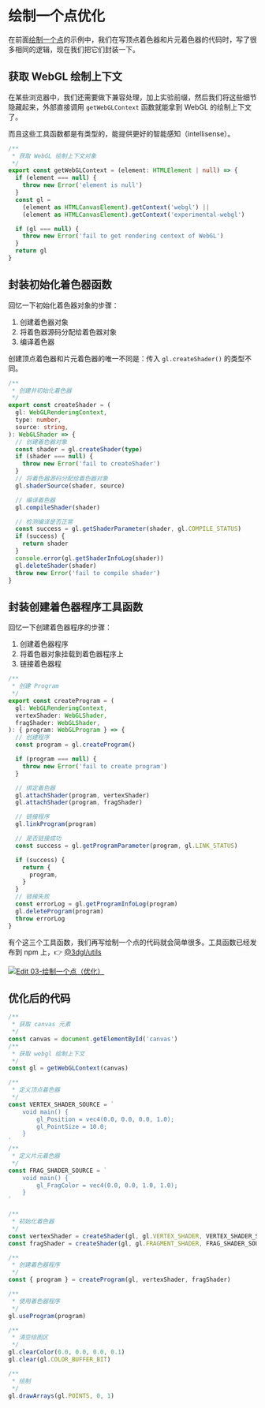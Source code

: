 # 绘制一个点优化

在前面[绘制一个点](/demo/02)的示例中，我们在写顶点着色器和片元着色器的代码时，写了很多相同的逻辑，现在我们把它们封装一下。

## 获取 WebGL 绘制上下文

在某些浏览器中，我们还需要做下兼容处理，加上实验前缀，然后我们将这些细节隐藏起来，外部直接调用 `getWebGLContext` 函数就能拿到 WebGL 的绘制上下文了。

而且这些工具函数都是有类型的，能提供更好的智能感知（intellisense）。

```ts
/**
 * 获取 WebGL 绘制上下文对象
 */
export const getWebGLContext = (element: HTMLElement | null) => {
  if (element === null) {
    throw new Error('element is null')
  }
  const gl =
    (element as HTMLCanvasElement).getContext('webgl') ||
    (element as HTMLCanvasElement).getContext('experimental-webgl')

  if (gl === null) {
    throw new Error('fail to get rendering context of WebGL')
  }
  return gl
}
```

## 封装初始化着色器函数

回忆一下初始化着色器对象的步骤：

1. 创建着色器对象
2. 将着色器源码分配给着色器对象
3. 编译着色器

创建顶点着色器和片元着色器的唯一不同是：传入 `gl.createShader()` 的类型不同。

```ts
/**
 * 创建并初始化着色器
 */
export const createShader = (
  gl: WebGLRenderingContext,
  type: number,
  source: string,
): WebGLShader => {
  // 创建着色器对象
  const shader = gl.createShader(type)
  if (shader === null) {
    throw new Error('fail to createShader')
  }
  // 将着色器源码分配给着色器对象
  gl.shaderSource(shader, source)

  // 编译着色器
  gl.compileShader(shader)

  // 检测编译是否正常
  const success = gl.getShaderParameter(shader, gl.COMPILE_STATUS)
  if (success) {
    return shader
  }
  console.error(gl.getShaderInfoLog(shader))
  gl.deleteShader(shader)
  throw new Error('fail to compile shader')
}
```

## 封装创建着色器程序工具函数

回忆一下创建着色器程序的步骤：

1. 创建着色器程序
2. 将着色器对象挂载到着色器程序上
3. 链接着色器程

```ts
/**
 * 创建 Program
 */
export const createProgram = (
  gl: WebGLRenderingContext,
  vertexShader: WebGLShader,
  fragShader: WebGLShader,
): { program: WebGLProgram } => {
  // 创建程序
  const program = gl.createProgram()

  if (program === null) {
    throw new Error('fail to create program')
  }

  // 绑定着色器
  gl.attachShader(program, vertexShader)
  gl.attachShader(program, fragShader)

  // 链接程序
  gl.linkProgram(program)

  // 是否链接成功
  const success = gl.getProgramParameter(program, gl.LINK_STATUS)

  if (success) {
    return {
      program,
    }
  }
  // 链接失败
  const errorLog = gl.getProgramInfoLog(program)
  gl.deleteProgram(program)
  throw errorLog
}
```

有个这三个工具函数，我们再写绘制一个点的代码就会简单很多。工具函数已经发布到 npm 上，👉 [@3dgl/utils](https://www.npmjs.com/package/@3dgl/utils)

[![Edit 03-绘制一个点（优化）](https://codesandbox.io/static/img/play-codesandbox.svg)](https://codesandbox.io/s/03-hui-zhi-yi-ge-dian-you-hua-4ghhq?fontsize=14&hidenavigation=1&theme=dark)

## 优化后的代码

```js
/**
 * 获取 canvas 元素
 */
const canvas = document.getElementById('canvas')
/**
 * 获取 webgl 绘制上下文
 */
const gl = getWebGLContext(canvas)

/**
 * 定义顶点着色器
 */
const VERTEX_SHADER_SOURCE = `
	void main() {
		gl_Position = vec4(0.0, 0.0, 0.0, 1.0);
		gl_PointSize = 10.0;
	}
`
/**
 * 定义片元着色器
 */
const FRAG_SHADER_SOURCE = `
	void main() {
		gl_FragColor = vec4(0.0, 0.0, 1.0, 1.0);
	}
`

/**
 * 初始化着色器
 */
const vertexShader = createShader(gl, gl.VERTEX_SHADER, VERTEX_SHADER_SOURCE)
const fragShader = createShader(gl, gl.FRAGMENT_SHADER, FRAG_SHADER_SOURCE)

/**
 * 创建着色器程序
 */
const { program } = createProgram(gl, vertexShader, fragShader)

/**
 * 使用着色器程序
 */
gl.useProgram(program)

/**
 * 清空绘图区
 */
gl.clearColor(0.0, 0.0, 0.0, 0.1)
gl.clear(gl.COLOR_BUFFER_BIT)

/**
 * 绘制
 */
gl.drawArrays(gl.POINTS, 0, 1)
```
